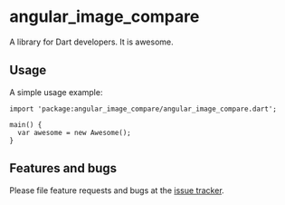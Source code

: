 # angular_image_compare

A library for Dart developers. It is awesome.

## Usage

A simple usage example:

    import 'package:angular_image_compare/angular_image_compare.dart';

    main() {
      var awesome = new Awesome();
    }

## Features and bugs

Please file feature requests and bugs at the [issue tracker][tracker].

[tracker]: http://example.com/issues/replaceme
